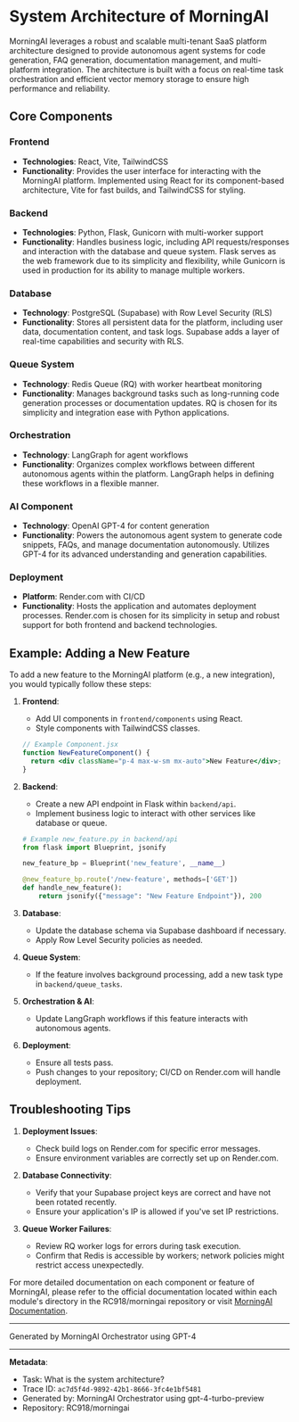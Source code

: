 # System Architecture of MorningAI

MorningAI leverages a robust and scalable multi-tenant SaaS platform architecture designed to provide autonomous agent systems for code generation, FAQ generation, documentation management, and multi-platform integration. The architecture is built with a focus on real-time task orchestration and efficient vector memory storage to ensure high performance and reliability.

## Core Components

### Frontend
- **Technologies**: React, Vite, TailwindCSS
- **Functionality**: Provides the user interface for interacting with the MorningAI platform. Implemented using React for its component-based architecture, Vite for fast builds, and TailwindCSS for styling.
  
### Backend
- **Technologies**: Python, Flask, Gunicorn with multi-worker support
- **Functionality**: Handles business logic, including API requests/responses and interaction with the database and queue system. Flask serves as the web framework due to its simplicity and flexibility, while Gunicorn is used in production for its ability to manage multiple workers.

### Database
- **Technology**: PostgreSQL (Supabase) with Row Level Security (RLS)
- **Functionality**: Stores all persistent data for the platform, including user data, documentation content, and task logs. Supabase adds a layer of real-time capabilities and security with RLS.

### Queue System
- **Technology**: Redis Queue (RQ) with worker heartbeat monitoring
- **Functionality**: Manages background tasks such as long-running code generation processes or documentation updates. RQ is chosen for its simplicity and integration ease with Python applications.

### Orchestration
- **Technology**: LangGraph for agent workflows
- **Functionality**: Organizes complex workflows between different autonomous agents within the platform. LangGraph helps in defining these workflows in a flexible manner.

### AI Component
- **Technology**: OpenAI GPT-4 for content generation
- **Functionality**: Powers the autonomous agent system to generate code snippets, FAQs, and manage documentation autonomously. Utilizes GPT-4 for its advanced understanding and generation capabilities.

### Deployment
- **Platform**: Render.com with CI/CD
- **Functionality**: Hosts the application and automates deployment processes. Render.com is chosen for its simplicity in setup and robust support for both frontend and backend technologies.

## Example: Adding a New Feature

To add a new feature to the MorningAI platform (e.g., a new integration), you would typically follow these steps:

1. **Frontend**:
   - Add UI components in `frontend/components` using React.
   - Style components with TailwindCSS classes.
   ```jsx
   // Example Component.jsx
   function NewFeatureComponent() {
     return <div className="p-4 max-w-sm mx-auto">New Feature</div>;
   }
   ```

2. **Backend**:
   - Create a new API endpoint in Flask within `backend/api`.
   - Implement business logic to interact with other services like database or queue.
   ```python
   # Example new_feature.py in backend/api
   from flask import Blueprint, jsonify
   
   new_feature_bp = Blueprint('new_feature', __name__)
   
   @new_feature_bp.route('/new-feature', methods=['GET'])
   def handle_new_feature():
       return jsonify({"message": "New Feature Endpoint"}), 200
   ```

3. **Database**:
   - Update the database schema via Supabase dashboard if necessary.
   - Apply Row Level Security policies as needed.

4. **Queue System**:
   - If the feature involves background processing, add a new task type in `backend/queue_tasks`.
   
5. **Orchestration & AI**:
   - Update LangGraph workflows if this feature interacts with autonomous agents.
   
6. **Deployment**:
    - Ensure all tests pass.
    - Push changes to your repository; CI/CD on Render.com will handle deployment.

## Troubleshooting Tips

1. **Deployment Issues**:
    - Check build logs on Render.com for specific error messages.
    - Ensure environment variables are correctly set up on Render.com.

2. **Database Connectivity**:
    - Verify that your Supabase project keys are correct and have not been rotated recently.
    - Ensure your application's IP is allowed if you've set IP restrictions.

3. **Queue Worker Failures**:
    - Review RQ worker logs for errors during task execution.
    - Confirm that Redis is accessible by workers; network policies might restrict access unexpectedly.

For more detailed documentation on each component or feature of MorningAI, please refer to the official documentation located within each module's directory in the RC918/morningai repository or visit [MorningAI Documentation](https://morningai.example.com/docs).

---
Generated by MorningAI Orchestrator using GPT-4

---

**Metadata**:
- Task: What is the system architecture?
- Trace ID: `ac7d5f4d-9892-42b1-8666-3fc4e1bf5481`
- Generated by: MorningAI Orchestrator using gpt-4-turbo-preview
- Repository: RC918/morningai
